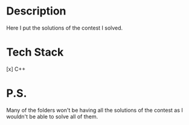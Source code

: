 # Description

Here I put the solutions of the contest I solved.
 </br>

# Tech Stack
[x] C++

# P.S.
Many of the folders won't be having all the solutions of the contest as I wouldn't be able to solve all of them. 

